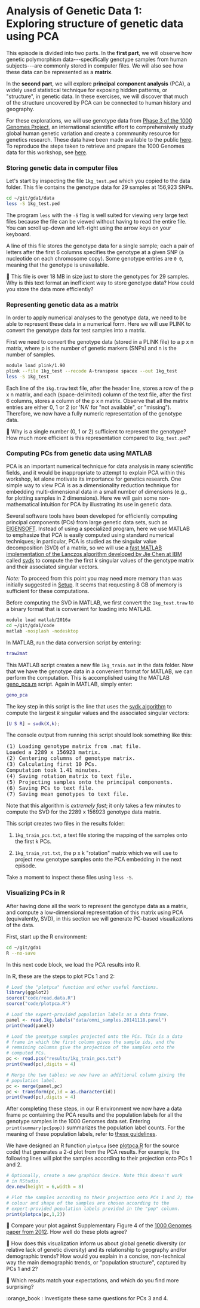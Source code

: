 # Analysis of Genetic Data 1:<br>Exploring structure of genetic data using PCA

This episode is divided into two parts. In the **first part**, we will
observe how genetic polymorphism data---specifically genotype samples
from human subjects---are commonly stored in computer files. We will
also see how these data can be represented as a **matrix**.

In the **second part**, we will explore **principal component
analysis** (PCA), a widely used statistical technique for exposing
hidden patterns, or "structure", in genetic data. In these exercises,
we will discover that much of the structure uncovered by PCA can be
connected to human history and geography.

For these explorations, we will use genotype data from [Phase 3 of the
1000 Genomes Project](http://dx.doi.org/10.1038/nature15393), an
international scientific effort to comprehensively study global human
genetic variation and create a commmunity resource for genetics
research. These data have been made available to the public
[here](http://www.1000genomes.org/data). To reproduce the steps taken
to retrieve and prepare the 1000 Genomes data for this workshop, see
[here](../extras/1kg.md).

### Storing genetic data in computer files

Let's start by inspecting the file `1kg_test.ped` which you copied to
the data folder. This file contains the genotype data for 29 samples at
156,923 SNPs.

```bash
cd ~/git/gda1/data
less -S 1kg_test.ped
```

The program `less` with the `-S` flag is well suited for viewing very
large text files because the file can be viewed without having to read
the entire file. You can scroll up-down and left-right using the
arrow keys on your keyboard.

A line of this file stores the genotype data for a single sample; each
a pair of letters after the first 6 columns specifies the genotype at
a given SNP (a nucleotide on each chromosome copy). Some genotype
entries are `0 0`, meaning that the genotype is unavailable.

:ledger: This file is over 18 MB in size just to store the genotypes
for 29 samples. Why is this text format an inefficient way to store
genotype data? How could you store the data more efficiently?

### Representing genetic data as a matrix

In order to apply numerical analyses to the genotype data, we need to
be able to represent these data in a numerical form. Here we will use
PLINK to convert the genotype data for test samples into a matrix.

First we need to convert the genotype data (stored in a PLINK file) to
a p x n matrix, where p is the number of genetic markers (SNPs) and n
is the number of samples. 

```bash
module load plink/1.90
plink --file 1kg_test --recode A-transpose spacex --out 1kg_test
less -S 1kg_test
```

Each line of the `1kg.traw` text file, after the header line, stores a
row of the p x n matrix, and each (space-delimited) column of the text
file, after the first 6 columns, stores a column of the p x n
matrix. Observe that all the matrix entries are either 0, 1 or 2 (or
'NA' for "not available", or "missing"). Therefore, we now have a fully
numeric representation of the genotype data.

:ledger: Why is a single number (0, 1 or 2) sufficient to represent
the genotype? How much more efficient is this representation compared
to `1kg_test.ped`?

### Computing PCs from genetic data using MATLAB

PCA is an important numerical technique for data analysis in many
scientific fields, and it would be inappropriate to attempt to explain
PCA within this workshop, let alone motivate its importance for
genetics research. One simple way to view PCA is as a dimensionality
reduction technique for embedding multi-dimensional data in a small
number of dimensions (e.g., for plotting samples in 2
dimensions). Here we will gain some non-mathematical intuition for PCA
by illustrating its use in genetic data.

Several software tools have been developed for efficiently computing
principal components (PCs) from large genetic data sets, such as
[EIGENSOFT](https://www.hsph.harvard.edu/alkes-price/software). Instead
of using a specialized program, here we use MATLAB to emphasize that
PCA is easily computed using standard numerical techniques; in
particular, PCA is studied as the singular value decomposition (SVD)
of a matrix, so we will use a
[fast MATLAB implementation of the Lanczos algorithm developed by Jie Chen at IBM](https://jie-chen-ibm.appspot.com/software.html)
called [svdk](../code/svdk.m) to compute the the first *k* singular
values of the genotype matrix and their associated singular vectors.

*Note:* To proceed from this point you may need more memory than was
initially suggested in [Setup](01-setup.md). It seems that requesting 8
GB of memory is sufficient for these computations.

Before computing the SVD in MATLAB, we first convert the
`1kg_test.traw` to a binary format that is convenient for loading into
MATLAB.

```bash
module load matlab/2016a
cd ~/git/gda1/code
matlab -nosplash -nodesktop
```

In MATLAB, run the data conversion script by entering:

```MATLAB
traw2mat
```

This MATLAB script creates a new file `1kg_train.mat` in the data
folder. Now that we have the genotype data in a convenient format for
MATLAB, we can perform the computation. This is accomplished using the
MATLAB [geno_pca.m](../code/geno_pca.m) script. Again in MATLAB, simply
enter:

```MATLAB
geno_pca
```

The key step in this script is the line that uses the
[svdk algorithm](../code/svdk.m) to compute the largest *k* singular
values and the associated singular vectors:

```MATLAB
[U S R] = svdk(X,k);
```

The console output from running this script should look something like
this:

<pre>(1) Loading genotype matrix from .mat file.
Loaded a 2289 x 156923 matrix.
(2) Centering columns of genotype matrix.
(3) Calculating first 10 PCs.
Computation took 1.41 minutes.
(4) Saving rotation matrix to text file.
(5) Projecting samples onto the principal components.
(6) Saving PCs to text file.
(7) Saving mean genotypes to text file.
</pre>

Note that this algorithm is *extremely fast*; it only takes a few
minutes to compute the SVD for the 2289 x 156923 genotype data matrix.

This script creates two files in the results folder:

1. `1kg_train_pcs.txt`, a text file storing the mapping of the samples
onto the first k PCs. 

2. `1kg_train_rot.txt`, the p x k "rotation" matrix which we will use
to project new genotype samples onto the PCA embedding in the next
episode.

Take a moment to inspect these files using `less -S`.

### Visualizing PCs in R

After having done all the work to represent the genotype data as a
matrix, and compute a low-dimensional representation of this matrix
using PCA (equivalently, SVD), in this section we will generate
PC-based visualizations of the data.

First, start up the R environment:

```bash
cd ~/git/gda1
R --no-save
```

In this next code block, we load the PCA results into R.

In R, these are the steps to plot PCs 1 and 2:

```R
# Load the "plotpca" function and other useful functions.
library(ggplot2)
source("code/read.data.R")
source("code/plotpca.R")

# Load the expert-provided population labels as a data frame.
panel <- read.1kg.labels("data/omni_samples.20141118.panel")
print(head(panel))

# Load the genotype samples projected onto the PCs. This is a data
# frame in which the first column gives the sample ids, and the
# remaining columns give the projection of the samples onto the
# computed PCs.
pc <- read.pcs("results/1kg_train_pcs.txt")
print(head(pc),digits = 4)

# Merge the two tables; we now have an additional column giving the
# population label.
pc <- merge(panel,pc)
pc <- transform(pc,id = as.character(id))
print(head(pc),digits = 4)
```

After completing these steps, in our R environment we now have a data
frame `pc` containing the PCA results and the population labels for
all the genotype samples in the 1000 Genomes data set. Entering
`print(summary(pc$pop))` summarizes the population label counts.  For
the meaning of these population labels, refer to
[these guidelines](http://catalog.coriell.org/1/NHGRI/About/Guidelines-for-Referring-to-Populations).

We have designed an R function `plotpca` (see
[plotpca.R](code/plotpca.R) for the source code) that generates a 2-d
plot from the PCA results. For example, the following lines will plot
the samples according to their projection onto PCs 1 and 2.

```R
# Optionally, create a new graphics device. Note this doesn't work
# in RStudio.
dev.new(height = 6,width = 8)

# Plot the samples according to their projection onto PCs 1 and 2; the
# colour and shape of the samples are chosen according to the
# expert-provided population labels provided in the "pop" column.
print(plotpca(pc,1,2))
```

:blue_book: Compare your plot against Supplementary Figure 4 of the
[1000 Genomes paper from 2012](http://dx.doi.org/10.1038/nature11632). How
well do these plots agree?

:ledger: How does this visualization inform us about global genetic
diversity (or relative lack of genetic diversity) and its relationship
to geography and/or demographic trends? How would you explain in a
concise, non-technical way the main demographic trends, or "population
structure", captured by PCs 1 and 2?

:ledger: Which results match your expectations, and which do you find
more surprising?

:orange_book : Investigate these same questions for PCs 3 and 4.

